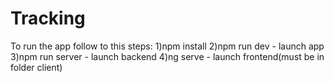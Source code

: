 # Tracking
To run the app follow to this steps:
1)npm install
2)npm run dev - launch app
3)npm run server - launch backend
4)ng serve - launch frontend(must be in folder client)
